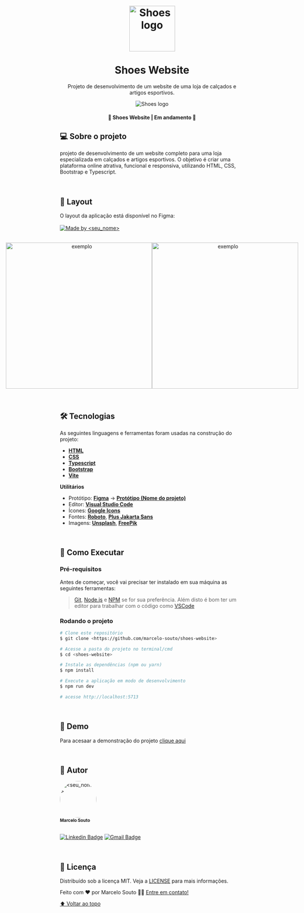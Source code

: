 <h1 align="center" id="project_name">

  <br />

  <img src="https://i.imgur.com/d7wGRqP.png" alt="Shoes logo" height="125" width="125">

  <br />
  <br />
  Shoes Website
  <br />

</h1>

<p align="center">Projeto de desenvolvimento de um website de uma loja de calçados e artigos esportivos.</p>

<p align="center">
  <img src="https://i.imgur.com/yiUXuof.png" alt="Shoes logo">
</p>

<!-- Project Status -->
<h4 align="center">🚧 Shoes Website | Em andamento 🚧</h4>

<h2 id="about">💻 Sobre o projeto</h2>
<p>
  projeto de desenvolvimento de um website completo para uma loja especializada em calçados e artigos esportivos. O objetivo é criar uma plataforma online atrativa, funcional e responsiva, utilizando HTML, CSS, Bootstrap e Typescript.
</p>

</br>

<h2 id="layout">🎨 Layout</h2>
O layout da aplicação está disponível no Figma:
<br />
<br />

<a href="https://exemplo.com">
  <img alt="Made by <seu_nome>" src="https://img.shields.io/badge/Acessar%20Layout%20-Figma-%235965E0">
</a>
<br />
<br />


<p align="center" style="display: flex; align-items: flex-start; justify-content: center;">
  <img src="https://semantic-ui.com/images/wireframe/image.png" width="400px" alt="exemplo">
  <img src="https://semantic-ui.com/images/wireframe/image.png" width="400px" alt="exemplo">
</p>

<br />
<h2 id="technologies">🛠 Tecnologias</h2>

As seguintes linguagens e ferramentas foram usadas na construção do projeto:

- **[HTML](https://www.w3schools.com/html/)**
- **[CSS](https://www.w3schools.com/css/default.asp)**
- **[Typescript](https://www.typescriptlang.org/)**
- **[Bootstrap](https://getbootstrap.com/)**
- **[Vite](https://vitejs.dev/)**

**Utilitários**

- Protótipo: **[Figma](https://www.figma.com/)** → **[Protótipo (Nome do projeto)](https://www.figma.com)**
- Editor: **[Visual Studio Code](https://code.visualstudio.com/)**
- Ícones: **[Google Icons](https://fonts.google.com/icons)**
- Fontes: **[Roboto](https://fonts.google.com/specimen/Roboto?query=roboto)**, **[Plus Jakarta Sans](https://fonts.google.com/specimen/Plus+Jakarta+Sans?query=plus+jakarta)**
- Imagens: **[Unsplash](https://unsplash.com/pt-br)**, **[FreePik](https://br.freepik.com/)**

</br>

<h2 id="howto">🧭 Como Executar</h2>      

### Pré-requisitos

Antes de começar, você vai precisar ter instalado em sua máquina as seguintes ferramentas:

> [Git](https://git-scm.com), [Node.js](https://nodejs.org/en/) e [NPM](https://www.npmjs.com/) se for sua preferência.
> Além disto é bom ter um editor para trabalhar com o código como [VSCode](https://code.visualstudio.com/)

### Rodando o projeto

```bash
# Clone este repositório
$ git clone <https://github.com/marcelo-souto/shoes-website>

# Acesse a pasta do projeto no terminal/cmd
$ cd <shoes-website>

# Instale as dependências (npm ou yarn)
$ npm install

# Execute a aplicação em modo de desenvolvimento
$ npm run dev

# acesse http://localhost:5713
```
<br/>
<h2 id="demo">🧪 Demo</h2>

Para acesaar a demonstração do projeto 
<a href="https://shoes-website-iota.vercel.app/">clique aqui</a>

<br/>

<h2 id="author">🦸 Autor</h2>

<a href="#">
 <img style="border-radius: 50%;" src="https://avatars.githubusercontent.com/u/100978478?s=400&u=7fa14dbaa8f6206043832a5b14292b88aea0f248&v=4" width="100px;" alt="<seu_nome>"/>
  
 <br />
 <sub><b>Marcelo Souto</b></sub></a>
 <br />
 <br />

[![Linkedin Badge](https://img.shields.io/badge/-Linkedin-blue?style=flat-square&logo=Linkedin&logoColor=white&link=[<seu_linkedin>](https://www.linkedin.com/in/marcelosoutodev/))](https://www.linkedin.com/in/marcelosoutodev/)
[![Gmail Badge](https://img.shields.io/badge/-Gmail-c14438?style=flat-square&logo=Gmail&logoColor=white&link=mailto:marcelosouto.dev@gmail.com)](mailto:marcelosouto.dev@gmail.com)

<br/>

<!-- License -->
<!-- Crie a licença quando inciar seu projeto. -->
<h2 id="license">📝 Licença</h2>

Distribuído sob a licença MIT. Veja a [LICENSE](https://<repo_link>/LICENSE) para mais informações.

Feito com ❤️ por Marcelo Souto 👋🏽 [Entre em contato!](https://www.linkedin.com/in/marcelosoutodev/)

<!-- Back to top -->
[⬆ Voltar ao topo](#project_name)<br />
